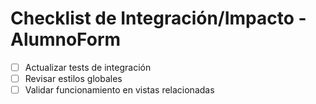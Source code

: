 # Checklist de Integración/Impacto - AlumnoForm

- [ ] Actualizar tests de integración
- [ ] Revisar estilos globales
- [ ] Validar funcionamiento en vistas relacionadas
